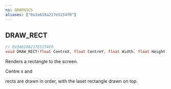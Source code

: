 ```yaml
---
ns: GRAPHICS
aliases: ["0x3a618a217e5154f0"]
---
```

## DRAW_RECT

```c
// 0x3A618A217E5154F0
void DRAW_RECT(float CentreX, float CentreY, float Width, float Height, int R, int G, int B, int A, bool Stereo);
```

Renders a rectangle to the screen.

Centre x and

rects are drawn in order, with the laset rectangle drawn on top.

